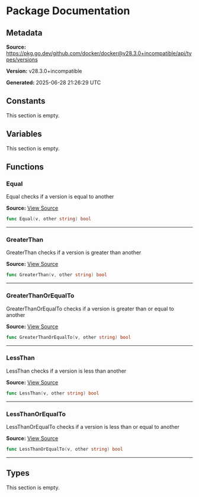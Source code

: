 # Package Documentation

## Metadata

**Source:** https://pkg.go.dev/github.com/docker/docker@v28.3.0+incompatible/api/types/versions

**Version:** v28.3.0+incompatible

**Generated:** 2025-06-28 21:26:29 UTC

## Constants

This section is empty.

## Variables

This section is empty.

## Functions

### Equal

Equal checks if a version is equal to another

**Source:** [View Source](https://github.com/docker/docker/blob/v28.3.0/api/types/versions/compare.go#L63)  

```go
func Equal(v, other string) bool
```

---

### GreaterThan

GreaterThan checks if a version is greater than another

**Source:** [View Source](https://github.com/docker/docker/blob/v28.3.0/api/types/versions/compare.go#L53)  

```go
func GreaterThan(v, other string) bool
```

---

### GreaterThanOrEqualTo

GreaterThanOrEqualTo checks if a version is greater than or equal to another

**Source:** [View Source](https://github.com/docker/docker/blob/v28.3.0/api/types/versions/compare.go#L58)  

```go
func GreaterThanOrEqualTo(v, other string) bool
```

---

### LessThan

LessThan checks if a version is less than another

**Source:** [View Source](https://github.com/docker/docker/blob/v28.3.0/api/types/versions/compare.go#L43)  

```go
func LessThan(v, other string) bool
```

---

### LessThanOrEqualTo

LessThanOrEqualTo checks if a version is less than or equal to another

**Source:** [View Source](https://github.com/docker/docker/blob/v28.3.0/api/types/versions/compare.go#L48)  

```go
func LessThanOrEqualTo(v, other string) bool
```

---

## Types

This section is empty.


